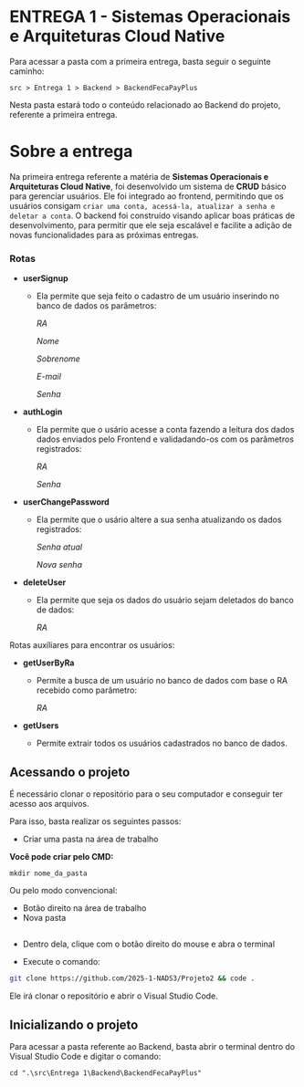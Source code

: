 # ENTREGA 1 - Sistemas Operacionais e Arquiteturas Cloud Native

Para acessar a pasta com a primeira entrega, basta seguir o seguinte caminho:

`
src > Entrega 1 > Backend > BackendFecaPayPlus
`

Nesta pasta estará todo o conteúdo relacionado ao Backend do projeto, referente a primeira entrega.

# Sobre a entrega

Na primeira entrega referente a matéria de **Sistemas Operacionais e Arquiteturas Cloud Native**, foi desenvolvido um sistema de **CRUD** básico para gerenciar usuários. Ele foi integrado ao frontend, permitindo que os usuários consigam `criar uma conta, acessá-la, atualizar a senha e deletar a conta`. O backend foi construído visando aplicar boas práticas de desenvolvimento, para permitir que ele seja escalável e facilite a adição de novas funcionalidades para as próximas entregas. 

### Rotas

- **userSignup**
  - Ela permite que seja feito o cadastro de um usuário inserindo no banco de dados os parâmetros:
    
    *RA*
    
    *Nome*
    
    *Sobrenome*
    
    *E-mail*
    
    *Senha*

- **authLogin**
  - Ela permite que o usário acesse a conta fazendo a leitura dos dados dados enviados pelo Frontend e validadando-os com os parâmetros registrados:
    
    *RA*
    
    *Senha*

- **userChangePassword**
  - Ela permite que o usário altere a sua senha atualizando os dados registrados:
    
    *Senha atual*
    
    *Nova senha*

- **deleteUser**
  - Ela permite que seja os dados do usuário sejam deletados do banco de dados:
    
    *RA*

Rotas auxíliares para encontrar os usuários:

  - **getUserByRa**
    - Permite a busca de um usuário no banco de dados com base o RA recebido como parâmetro:
      
      *RA*

  - **getUsers**
    - Permite extrair todos os usuários cadastrados no banco de dados.

## Acessando o projeto

É necessário clonar o repositório para o seu computador e conseguir ter acesso aos arquivos. 

Para isso, basta realizar os seguintes passos:

- Criar uma pasta na área de trabalho
  
**Você pode criar pelo CMD:**

```
mkdir nome_da_pasta
```
Ou pelo modo convencional:

- Botão direito na área de trabalho
- Nova pasta
##

- Dentro dela, clique com o botão direito do mouse e abra o terminal
  
- Execute o comando:
  
```bash
git clone https://github.com/2025-1-NADS3/Projeto2 && code .
```
Ele irá clonar o repositório e abrir o Visual Studio Code.

## Inicializando o projeto

Para acessar a pasta referente ao Backend, basta abrir o terminal dentro do Visual Studio Code e digitar o comando:
```
cd ".\src\Entrega 1\Backend\BackendFecaPayPlus"
```

 


